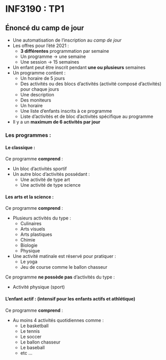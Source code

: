 # INF3190 : TP1

## Énoncé du camp de jour

- Une automatisation de l’inscription au *camp de jour* 
- Les offres pour l’été 2021 :
  - **3 différentes** programmation par semaine
  - Un programme $\rightarrow$ une semaine 
  - Une session $\rightarrow$ 15 semaines
- Un enfant peut être inscrit pendant **une ou plusieurs** semaines
- Un programme contient :
  - Un horaire de 5 jours
  - Des activités ou des blocs d’activités (activité composé d’activités) pour chaque jours
  - Une description
  - Des moniteurs
  - Un horaire
  - Une liste d’enfants inscrits à ce programme
  - Liste d’activités et de bloc d’activités spécifique au programme
- Il y a un **maximum de 6 activités par jour** 

### Les programmes :

#### Le classique :

Ce programme **comprend** :

- Un bloc d’activités sportif
- Un autre bloc d’activités possédant :
  - Une activité de type art
  - Une activité de type science

#### Les arts et la science :

Ce programme **comprend** :

- Plusieurs activités du type :
  - Culinaires
  - Arts visuels
  - Arts plastiques
  - Chimie
  - Biologie
  - Physique
- Une activité matinale est réservé pour pratiquer :
  - Le yoga
  - Jeu de course comme le ballon chasseur

Ce programme **ne possède pas** d’activités du type :

- Activité physique (sport)

#### L’enfant actif : (intensif pour les enfants actifs et athlétique)

Ce programme **comprend** :

- Au moins 4 activités quotidiennes comme :
  - Le basketball
  - Le tennis
  - Le soccer
  - Le ballon chasseur
  - Le baseball
  - etc …

